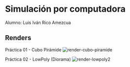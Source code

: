 # Simulación por computadora
Alumno: Luis Iván Rico Amezcua

## Renders
Práctica 01 - Cubo Pirámide
![render-cubo-piramide](https://github.com/luisrico5562/Simulacion-por-computadora-Luis-Rico/assets/127691671/bbc439e5-dfa0-4d3c-b5fb-ee00cd0ae292)

Práctica 02 - LowPoly (Diorama)
![render-lowpoly2](https://github.com/luisrico5562/Simulacion-por-computadora-Luis-Rico/assets/127691671/09ae8b8c-256c-4887-b8b3-763bc036f71a)
